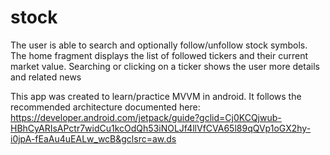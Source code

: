 # stock
The user is able to search and optionally follow/unfollow stock symbols. The home fragment displays the list of followed tickers and their current market value. Searching or clicking on a ticker shows the user more details and related news

This app was created to learn/practice MVVM in android. It follows the recommended architecture documented here: 
 https://developer.android.com/jetpack/guide?gclid=Cj0KCQjwub-HBhCyARIsAPctr7widCu1kcOdQh53iNOLJf4llVfCVA65l89qQVp1oGX2hy-i0jpA-fEaAu4uEALw_wcB&gclsrc=aw.ds

